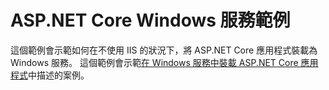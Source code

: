 # <a name="aspnet-core-windows-service-sample"></a>ASP.NET Core Windows 服務範例

這個範例會示範如何在不使用 IIS 的狀況下，將 ASP.NET Core 應用程式裝載為 Windows 服務。 這個範例會示範[在 Windows 服務中裝載 ASP.NET Core 應用程式](https://docs.microsoft.com/aspnet/core/host-and-deploy/windows-service)中描述的案例。
